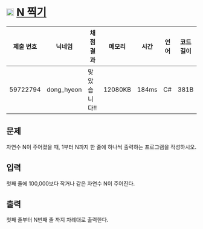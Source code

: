 # <img width="20px"  src="https://d2gd6pc034wcta.cloudfront.net/tier/1.svg" class="solvedac-tier"> [N 찍기](https://www.acmicpc.net/problem/2741) 

| 제출 번호 | 닉네임 | 채점 결과 | 메모리 | 시간 | 언어 | 코드 길이 |
|---|---|---|---|---|---|---|
|59722794|dong_hyeon|맞았습니다!! |12080KB|184ms|C#|381B|

## 문제
<p>자연수 N이 주어졌을 때, 1부터 N까지 한 줄에 하나씩 출력하는 프로그램을 작성하시오.</p>

## 입력
<p>첫째 줄에 100,000보다 작거나 같은 자연수 N이 주어진다.</p>

## 출력
<p>첫째 줄부터 N번째 줄 까지 차례대로 출력한다.</p>

